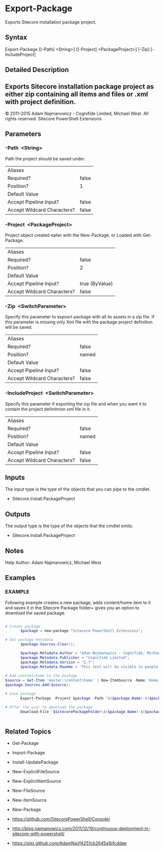 ﻿# Export-Package 
 
Exports Sitecore installation package project. 
 
## Syntax 
 
Export-Package [[-Path] &lt;String&gt;] [[-Project] &lt;PackageProject&gt;] [-Zip] [-IncludeProject] 
 
 
## Detailed Description 
Exports Sitecore installation package project as either zip containing all items and files or .xml with project definition. 
- 
© 2011-2015 Adam Najmanowicz - Cognifide Limited, Michael West. All rights reserved. Sitecore PowerShell Extensions 
 
## Parameters 
 
### -Path&nbsp; &lt;String&gt; 
 
Path the project should be saved under.
 

| | |
| - | - |
| Aliases |  |
| Required? | false |
| Position? | 1 |
| Default Value |  |
| Accept Pipeline Input? | false |
| Accept Wildcard Characters? | false | 
 
### -Project&nbsp; &lt;PackageProject&gt; 
 
Project object created ealier with the New-Package. or Loaded with Get-Package.
 

| | |
| - | - |
| Aliases |  |
| Required? | false |
| Position? | 2 |
| Default Value |  |
| Accept Pipeline Input? | true (ByValue) |
| Accept Wildcard Characters? | false | 
 
### -Zip&nbsp; &lt;SwitchParameter&gt; 
 
Specify this parameter to exposrt package with all its assets in a zip file.
If this parameter is missing only Xml file with the package project definition will be saved.
 

| | |
| - | - |
| Aliases |  |
| Required? | false |
| Position? | named |
| Default Value |  |
| Accept Pipeline Input? | false |
| Accept Wildcard Characters? | false | 
 
### -IncludeProject&nbsp; &lt;SwitchParameter&gt; 
 
Specify this parameter if exporting the zip file and when you want it to contain the project definitnion xml file in it.
 

| | |
| - | - |
| Aliases |  |
| Required? | false |
| Position? | named |
| Default Value |  |
| Accept Pipeline Input? | false |
| Accept Wildcard Characters? | false | 
 
## Inputs 
 
The input type is the type of the objects that you can pipe to the cmdlet. 
 
* Sitecore.Install.PackageProject 
 
## Outputs 
 
The output type is the type of the objects that the cmdlet emits. 
 
* Sitecore.Install.PackageProject 
 
## Notes 
 
Help Author: Adam Najmanowicz, Michael West 
 
## Examples 
 
### EXAMPLE 
 
Following example creates a new package, adds content/home item to it and 
saves it in the Sitecore Package folder+ gives you an option to download the saved package. 
 
```powershell   
 
# Create package
       $package = new-package "Sitecore PowerShell Extensions";

# Set package metadata
       $package.Sources.Clear();

       $package.Metadata.Author = "Adam Najmanowicz - Cognifide, Michael West";
       $package.Metadata.Publisher = "Cognifide Limited";
       $package.Metadata.Version = "2.7";
       $package.Metadata.Readme = 'This text will be visible to people installing your package'
       
# Add contnet/home to the package
$source = Get-Item 'master:\content\home' | New-ItemSource -Name 'Home Page' -InstallMode Overwrite
$package.Sources.Add($source);

# Save package
       Export-Package -Project $package -Path "$($package.Name)-$($package.Metadata.Version).zip" -Zip

# Offer the user to download the package
       Download-File "$SitecorePackageFolder\$($package.Name)-$($package.Metadata.Version).zip" 
 
``` 
 
## Related Topics 
 
* Get-Package 
 
* Import-Package 
 
* Install-UpdatePackage 
 
* New-ExplicitFileSource 
 
* New-ExplicitItemSource 
 
* New-FileSource 
 
* New-ItemSource 
 
* New-Package 
 
* <a href='https://github.com/SitecorePowerShell/Console/' target='_blank'>https://github.com/SitecorePowerShell/Console/</a><br/> 
 
* <a href='http://blog.najmanowicz.com/2011/12/19/continuous-deployment-in-sitecore-with-powershell/' target='_blank'>http://blog.najmanowicz.com/2011/12/19/continuous-deployment-in-sitecore-with-powershell/</a><br/> 
 
* <a href='https://gist.github.com/AdamNaj/f4251cb2645a1bfcddae' target='_blank'>https://gist.github.com/AdamNaj/f4251cb2645a1bfcddae</a><br/>
